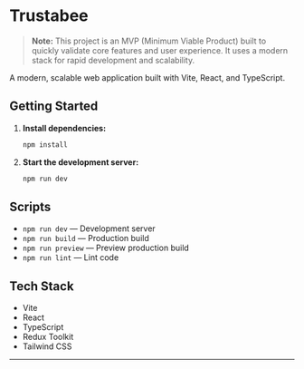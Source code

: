 # Trustabee

> **Note:** This project is an MVP (Minimum Viable Product) built to quickly validate core features and user experience. It uses a modern stack for rapid development and scalability.

A modern, scalable web application built with Vite, React, and TypeScript.

## Getting Started

1. **Install dependencies:**
   ```bash
   npm install
   ```
2. **Start the development server:**
   ```bash
   npm run dev
   ```

## Scripts
- `npm run dev` — Development server
- `npm run build` — Production build
- `npm run preview` — Preview production build
- `npm run lint` — Lint code

## Tech Stack
- Vite
- React
- TypeScript
- Redux Toolkit
- Tailwind CSS

---

